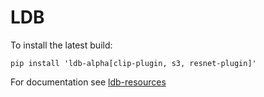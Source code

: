 # LDB

To install the latest build: 

```pip install 'ldb-alpha[clip-plugin, s3, resnet-plugin]' ```

For documentation see [ldb-resources](https://github.com/iterative/ldb-resources)

